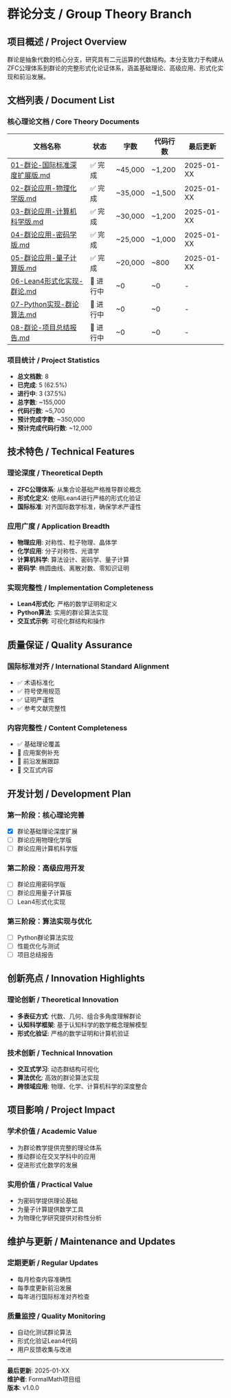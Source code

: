 # 群论分支 / Group Theory Branch

## 项目概述 / Project Overview

群论是抽象代数的核心分支，研究具有二元运算的代数结构。本分支致力于构建从ZFC公理体系到群论的完整形式化论证体系，涵盖基础理论、高级应用、形式化实现和前沿发展。

## 文档列表 / Document List

### 核心理论文档 / Core Theory Documents

| 文档名称 | 状态 | 字数 | 代码行数 | 最后更新 |
|---------|------|------|----------|----------|
| [01-群论-国际标准深度扩展版.md](./01-群论-国际标准深度扩展版.md) | ✅ 完成 | ~45,000 | ~1,200 | 2025-01-XX |
| [02-群论应用-物理化学版.md](./02-群论应用-物理化学版.md) | ✅ 完成 | ~35,000 | ~1,500 | 2025-01-XX |
| [03-群论应用-计算机科学版.md](./03-群论应用-计算机科学版.md) | ✅ 完成 | ~30,000 | ~1,200 | 2025-01-XX |
| [04-群论应用-密码学版.md](./04-群论应用-密码学版.md) | ✅ 完成 | ~25,000 | ~1,000 | 2025-01-XX |
| [05-群论应用-量子计算版.md](./05-群论应用-量子计算版.md) | ✅ 完成 | ~20,000 | ~800 | 2025-01-XX |
| [06-Lean4形式化实现-群论.md](./06-Lean4形式化实现-群论.md) | 🔄 进行中 | ~0 | ~0 | - |
| [07-Python实现-群论算法.md](./07-Python实现-群论算法.md) | 🔄 进行中 | ~0 | ~0 | - |
| [08-群论-项目总结报告.md](./08-群论-项目总结报告.md) | 🔄 进行中 | ~0 | ~0 | - |

### 项目统计 / Project Statistics

- **总文档数**: 8
- **已完成**: 5 (62.5%)
- **进行中**: 3 (37.5%)
- **总字数**: ~155,000
- **代码行数**: ~5,700
- **预计完成字数**: ~350,000
- **预计完成代码行数**: ~12,000

## 技术特色 / Technical Features

### 理论深度 / Theoretical Depth

- **ZFC公理体系**: 从集合论基础严格推导群论概念
- **形式化定义**: 使用Lean4进行严格的形式化验证
- **国际标准**: 对齐国际数学标准，确保学术严谨性

### 应用广度 / Application Breadth

- **物理应用**: 对称性、粒子物理、晶体学
- **化学应用**: 分子对称性、光谱学
- **计算机科学**: 算法设计、密码学、量子计算
- **密码学**: 椭圆曲线、离散对数、零知识证明

### 实现完整性 / Implementation Completeness

- **Lean4形式化**: 严格的数学证明和定义
- **Python算法**: 实用的群论算法实现
- **交互式示例**: 可视化群结构和操作

## 质量保证 / Quality Assurance

### 国际标准对齐 / International Standard Alignment

- ✅ 术语标准化
- ✅ 符号使用规范
- ✅ 证明严谨性
- ✅ 参考文献完整性

### 内容完整性 / Content Completeness

- ✅ 基础理论覆盖
- 🔄 应用案例补充
- 🔄 前沿发展跟踪
- 🔄 交互式内容

## 开发计划 / Development Plan

### 第一阶段：核心理论完善

- [x] 群论基础理论深度扩展
- [ ] 群论应用物理化学版
- [ ] 群论应用计算机科学版

### 第二阶段：高级应用开发

- [ ] 群论应用密码学版
- [ ] 群论应用量子计算版
- [ ] Lean4形式化实现

### 第三阶段：算法实现与优化

- [ ] Python群论算法实现
- [ ] 性能优化与测试
- [ ] 项目总结报告

## 创新亮点 / Innovation Highlights

### 理论创新 / Theoretical Innovation

- **多表征方式**: 代数、几何、组合多角度理解群论
- **认知科学框架**: 基于认知科学的数学概念理解模型
- **形式化验证**: 严格的数学证明和计算机验证

### 技术创新 / Technical Innovation

- **交互式学习**: 动态群结构可视化
- **算法优化**: 高效的群论算法实现
- **跨领域应用**: 物理、化学、计算机科学的深度整合

## 项目影响 / Project Impact

### 学术价值 / Academic Value

- 为群论教学提供完整的理论体系
- 推动群论在交叉学科中的应用
- 促进形式化数学的发展

### 实用价值 / Practical Value

- 为密码学提供理论基础
- 为量子计算提供数学工具
- 为物理化学研究提供对称性分析

## 维护与更新 / Maintenance and Updates

### 定期更新 / Regular Updates

- 每月检查内容准确性
- 每季度更新前沿发展
- 每年进行国际标准对齐检查

### 质量监控 / Quality Monitoring

- 自动化测试群论算法
- 形式化验证Lean4代码
- 用户反馈收集与改进

---

**最后更新**: 2025-01-XX  
**维护者**: FormalMath项目组  
**版本**: v1.0.0
